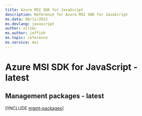 ```yaml
---
title: Azure MSI SDK for JavaScript
description: Reference for Azure MSI SDK for JavaScript
ms.data: 08/11/2022
ms.devlang: javascript
author: xirzec
ms.author: jeffish
ms.topic: reference
ms.service: msi
---
```

# Azure MSI SDK for JavaScript - latest

## Management packages - latest
[!INCLUDE [mgmt-packages](msi-mgmt-index.md)]